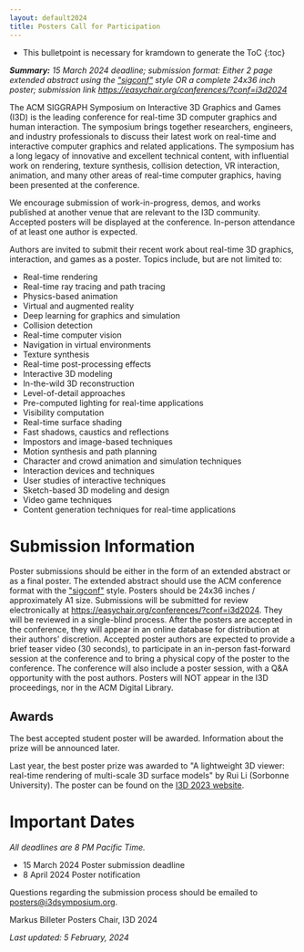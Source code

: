 ```yaml
---
layout: default2024
title: Posters Call for Participation
---
```


* This bulletpoint is necessary for kramdown to generate the ToC
{:toc}


*__Summary:__ 15 March 2024 deadline; submission format: Either 2 page extended abstract using the ["sigconf"](https://www.siggraph.org/learn/instructions-authors) style OR a complete 24x36 inch poster; submission link <https://easychair.org/conferences/?conf=i3d2024>*


The ACM SIGGRAPH Symposium on Interactive 3D Graphics and Games (I3D) is the leading conference for real-time 3D computer graphics and human interaction. The symposium brings together researchers, engineers, and industry professionals to discuss their latest work on real-time and interactive computer graphics and related applications. The symposium has a long legacy of innovative and excellent technical content, with influential work on rendering, texture synthesis, collision detection, VR interaction, animation, and many other areas of real-time computer graphics, having been presented at the conference.

We encourage submission of work-in-progress, demos, and works published at another venue that are relevant to the I3D community. Accepted posters will be displayed at the conference. In-person attendance of at least one author is expected.

Authors are invited to submit their recent work about real-time 3D graphics, interaction, and games as a poster. Topics include, but are not limited to:
 
- Real-time rendering
- Real-time ray tracing and path tracing
- Physics-based animation
- Virtual and augmented reality
- Deep learning for graphics and simulation
- Collision detection
- Real-time computer vision
- Navigation in virtual environments
- Texture synthesis
- Real-time post-processing effects
- Interactive 3D modeling
- In-the-wild 3D reconstruction
- Level-of-detail approaches
- Pre-computed lighting for real-time applications
- Visibility computation
- Real-time surface shading
- Fast shadows, caustics and reflections
- Impostors and image-based techniques
- Motion synthesis and path planning
- Character and crowd animation and simulation techniques
- Interaction devices and techniques
- User studies of interactive techniques
- Sketch-based 3D modeling and design
- Video game techniques
- Content generation techniques for real-time applications


# Submission Information

Poster submissions should be either in the form of an extended abstract or as a final poster. The extended abstract should use the ACM conference format with the ["sigconf"](https://www.siggraph.org/learn/instructions-authors) style. Posters should be 24x36 inches / approximately A1 size. Submissions will be submitted for review electronically at <https://easychair.org/conferences/?conf=i3d2024>. They will be reviewed in a single-blind process. After the posters are accepted in the conference, they will appear in an online database for distribution at their authors' discretion. Accepted poster authors are expected to provide a brief teaser video (30 seconds), to participate in an in-person fast-forward session at the conference and to bring a physical copy of the poster to the conference. The conference will also include a poster session, with a Q&A opportunity with the post authors. Posters will NOT appear in the I3D proceedings, nor in the ACM Digital Library.


## Awards

The best accepted student poster will be awarded. Information about the prize will be announced later.

Last year, the best poster prize was awarded to "A lightweight 3D viewer: real-time rendering of multi-scale 3D surface models" by Rui Li (Sorbonne University). The poster can be found on the [I3D 2023 website](https://i3dsymposium.org/2023/posters.html). 


# Important Dates

*All deadlines are 8 PM Pacific Time.*

- 15 March 2024 Poster submission deadline
- 8 April 2024 Poster notification

Questions regarding the submission process should be emailed to <posters@i3dsymposium.org>.

Markus Billeter
Posters Chair, I3D 2024 

*Last updated: 5 February, 2024*
